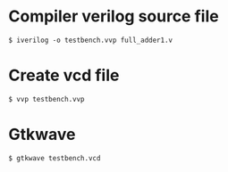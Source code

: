 # Compiler verilog source file
```
$ iverilog -o testbench.vvp full_adder1.v
```

# Create vcd file
```
$ vvp testbench.vvp
```

# Gtkwave
```
$ gtkwave testbench.vcd
```